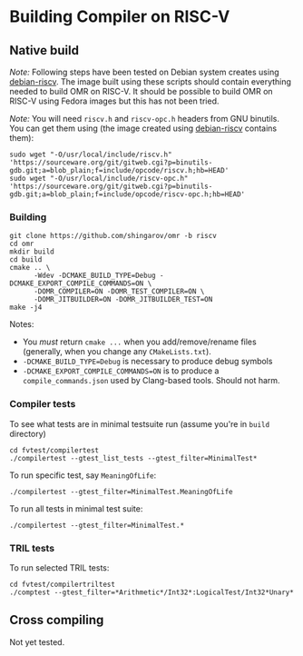 # Building Compiler on RISC-V

## Native build

*Note:* Following steps have been tested on Debian system creates using
[debian-riscv][1]. The image built using these scripts should contain everything
needed to build OMR on RISC-V. It should be possible to build OMR on RISC-V
using Fedora images but this has not been tried.

*Note:* You will need `riscv.h` and `riscv-opc.h` headers from GNU binutils. You
can get them using (the image created using [debian-riscv][1] contains them):

    sudo wget "-O/usr/local/include/riscv.h" 'https://sourceware.org/git/gitweb.cgi?p=binutils-gdb.git;a=blob_plain;f=include/opcode/riscv.h;hb=HEAD'
    sudo wget "-O/usr/local/include/riscv-opc.h" 'https://sourceware.org/git/gitweb.cgi?p=binutils-gdb.git;a=blob_plain;f=include/opcode/riscv-opc.h;hb=HEAD'

### Building

```
git clone https://github.com/shingarov/omr -b riscv
cd omr
mkdir build
cd build
cmake .. \
      -Wdev -DCMAKE_BUILD_TYPE=Debug -DCMAKE_EXPORT_COMPILE_COMMANDS=ON \
      -DOMR_COMPILER=ON -DOMR_TEST_COMPILER=ON \
      -DOMR_JITBUILDER=ON -DOMR_JITBUILDER_TEST=ON
make -j4
```

Notes:

 * You *must* return `cmake ...` when you add/remove/rename files (generally, when you change any `CMakeLists.txt`).
 * `-DCMAKE_BUILD_TYPE=Debug` is necessary to produce debug symbols
 * `-DCMAKE_EXPORT_COMPILE_COMMANDS=ON` is to produce a `compile_commands.json` used by Clang-based tools. Should not harm.

### Compiler tests

To see what tests are in minimal testsuite run (assume you're in `build` directory)

    cd fvtest/compilertest
    ./compilertest --gtest_list_tests --gtest_filter=MinimalTest*

 To run specific test, say `MeaningOfLife`:

    ./compilertest --gtest_filter=MinimalTest.MeaningOfLife

 To run all tests in minimal test suite:

    ./compilertest --gtest_filter=MinimalTest.*

### TRIL tests

To run selected TRIL tests:

    cd fvtest/compilertriltest
    ./comptest --gtest_filter=*Arithmetic*/Int32*:LogicalTest/Int32*Unary*

## Cross compiling

Not yet tested.

[1]: https://github.com/janvrany/riscv-debian
